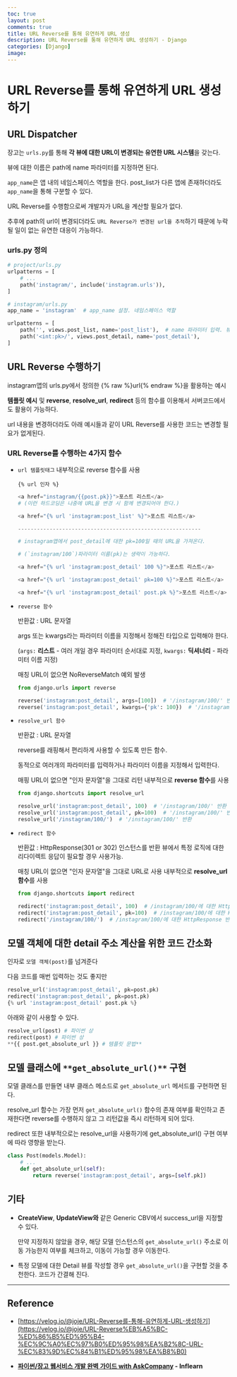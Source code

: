 ```yaml
---
toc: true
layout: post
comments: true
title: URL Reverse를 통해 유연하게 URL 생성
description: URL Reverse를 통해 유연하게 URL 생성하기 - Django
categories: [Django]
image:
---
```


# URL Reverse를 통해 유연하게 URL 생성하기

## URL Dispatcher

장고는 `urls.py`를 통해 **각 뷰에 대한 URL이 변경되는 유연한 URL 시스템**을 갖는다.

뷰에 대한 이름은 path에 name 파라미터를 지정하면 된다.

`app_name`은 앱 내의 네임스페이스 역할을 한다. post_list가 다른 앱에 존재하더라도 `app_name`을 통해 구분할 수 있다.

URL Reverse를 수행함으로써 개발자가 URL을 계산할 필요가 없다. 

추후에 path의 url이 변경되더라도 `URL Reverse가 변경된 url을 추적`하기 때문에 누락될 일이 없는 유연한 대응이 가능하다.

### urls.py 정의

```python
# project/urls.py
urlpatterns = [
    # ...
    path('instagram/', include('instagram.urls')),
]
```

```python
# instagram/urls.py
app_name = 'instagram'  # app_name 설정. 네임스페이스 역할

urlpatterns = [
    path('', views.post_list, name='post_list'),  # name 파라미터 입력. 뷰의 이름.
    path('<int:pk>/', views.post_detail, name='post_detail'),
]
```

## URL Reverse 수행하기

instagram앱의 urls.py에서 정의한 {% raw %}url{% endraw %}을 활용하는 예시

**템플릿 예시** 및 **reverse**, **resolve_url**, **redirect** 등의 함수를 이용해서 서버코드에서도 활용이 가능하다.

url 내용을 변경하더라도 아래 예시들과 같이 URL Reverse를 사용한 코드는 변경할 필요가 없게된다.

### URL Reverse를 수행하는 4가지 함수

- `url 템플릿태그`
내부적으로 reverse 함수를 사용
    
    `{% url 인자 %}`
    
    ```python
    <a href="instagram/{{post.pk}}">포스트 리스트</a>  
    # (이런 하드코딩은 나중에 URL을 변경 시 함께 변경되어야 한다.) 
    
    <a href="{% url 'instagram:post_list' %}">포스트 리스트</a>
    
    ----------------------------------------------------------
    
    # instagram앱에서 post_detail에 대한 pk=100일 때의 URL을 가져온다. 
    
    # (`instagram/100`)파라미터 이름(pk)는 생략이 가능하다. 
    
    <a href="{% url 'instagram:post_detail' 100 %}">포스트 리스트</a>
    
    <a href="{% url 'instagram:post_detail' pk=100 %}">포스트 리스트</a>
    
    <a href="{% url 'instagram:post_detail' post.pk %}">포스트 리스트</a>
    ```
    
- `reverse 함수`
    
    반환값 : URL 문자열
    
    args 또는 kwargs라는 파라미터 이름을 지정해서 정해진 타입으로 입력해야 한다. 
    
    (`args:` **리스트** - 여러 개일 경우 파라미터 순서대로 지정, `kwargs:` **딕셔너리** - 파라미터 이름 지정)
    
    매칭 URL이 없으면 NoReverseMatch 예외 발생
    
    ```python
    from django.urls import reverse
    
    reverse('instagram:post_detail', args=[100])  # '/instagram/100/' 반환
    reverse('instagram:post_detail', kwargs={'pk': 100})  # '/instagram/100/' 반환
    ```
    
- `resolve_url 함수`
    
    반환값 : URL 문자열
    
    reverse를 래핑해서 편리하게 사용할 수 있도록 만든 함수. 
    
    동적으로 여러개의 파라미터를 입력하거나 파라미터 이름을 지정해서 입력한다.
    
    매핑 URL이 없으면 "인자 문자열"을 그대로 리턴
    내부적으로 **reverse 함수**를 사용
    
    ```python
    from django.shortcuts import resolve_url
    
    resolve_url('instagram:post_detail', 100)  # '/instagram/100/' 반환
    resolve_url('instagram:post_detail', pk=100)  # '/instagram/100/' 반환
    resolve_url('/instagram/100/')  # '/instagram/100/' 반환
    ```
    
- `redirect 함수`
    
    반환값 : HttpResponse(301 or 302) 인스턴스를 반환
    뷰에서 특정 로직에 대한 리다이렉트 응답이 필요할 경우 사용가능. 
    
    매칭 URL이 없으면 "인자 문자열"을 그대로 URL로 사용
    내부적으로 **resolve_url 함수**를 사용
    
    ```python
    from django.shortcuts import redirect
    
    redirect('instagram:post_detail', 100)  # /instagram/100/에 대한 HttpResponse 반환
    redirect('instagram:post_detail', pk=100)  # /instagram/100/에 대한 HttpResponse 반환
    redirect('/instagram/100/')  # /instagram/100/에 대한 HttpResponse 반환
    ```
    

## 모델 객체에 대한 detail 주소 계산을 위한 코드 간소화

인자로 `모델 객체(post)`를 넘겨준다

다음 코드를 매번 입력하는 것도 좋지만

```python
resolve_url('instagram:post_detail', pk=post.pk)
redirect('instagram:post_detail', pk=post.pk)
{% url 'instagram:post_detail' post.pk %}
```

아래와 같이 사용할 수 있다.

```python
resolve_url(post) # 파이썬 상
redirect(post) # 파이썬 상
**{{ post.get_absolute_url }} # 템플릿 문법**
```

## 모델 클래스에 `**get_absolute_url()**` 구현

모델 클래스를 만들면 내부 클래스 메소드로 `get_absolute_url` 메서드를 구현하면 된다.

resolve_url 함수는 가장 먼저 `get_absolute_url()` 함수의 존재 여부를 확인하고 존재한다면 reverse를 수행하지 않고 그 리턴값을 즉시 리턴하게 되어 있다.

redirect 또한 내부적으로는 resolve_url을 사용하기에 get_absolute_url() 구현 여부에 따라 영향을 받는다.

```python
class Post(models.Model):
    # ...
    def get_absolute_url(self):
        return reverse('instagram:post_detail', args=[self.pk])
```

## 기타

- **CreateView**, **UpdateView와** 같은 Generic CBV에서 success_url을 지정할 수 있다.
    
    만약 지정하지 않았을 경우, 해당 모델 인스턴스의 `get_absolute_url()` 주소로 이동 가능한지 여부를 체크하고, 이동이 가능할 경우 이동한다.
    
- 특정 모델에 대한 Detail 뷰를 작성할 경우 `get_absolute_url()`을 구현할 것을 추천한다. 코드가 간결해 진다.

---

## Reference

- [https://velog.io/@joje/URL-Reverse를-통해-유연하게-URL-생성하기](https://velog.io/@joje/URL-Reverse%EB%A5%BC-%ED%86%B5%ED%95%B4-%EC%9C%A0%EC%97%B0%ED%95%98%EA%B2%8C-URL-%EC%83%9D%EC%84%B1%ED%95%98%EA%B8%B0)

- **[파이썬/장고 웹서비스 개발 완벽 가이드 with AskCompany](https://velog.io/@joje/series/%ED%8C%8C%EC%9D%B4%EC%8D%AC%EC%9E%A5%EA%B3%A0-%EC%9B%B9%EC%84%9C%EB%B9%84%EC%8A%A4-%EA%B0%9C%EB%B0%9C-%EC%99%84%EB%B2%BD-%EA%B0%80%EC%9D%B4%EB%93%9C-with-AskCompany) - Inflearn**
